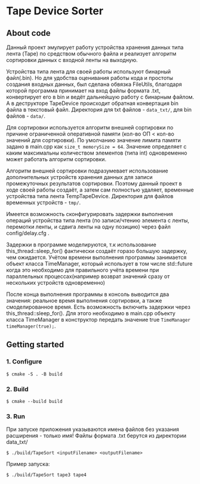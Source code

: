 # Tape Device Sorter

## About code

Данный проект эмулирует работу устройства хранения данных типа лента (Tape) по средством обычного файла и реализует алгоритм сортировки данных с входной ленты на выходную.

Устройства типа лента для своей работы используют бинарный файл(.bin). Но для удобства оценивания работы кода и простоты создания входных данных, был сделана обвязка FileUtils, благодаря которой программа принимает на вход файлы формата .txt, конвертирует его в bin и ведёт дальнейшую работу с бинарным файлом. А в деструкторе TapeDevice происходит обратная конвертация bin файла в текстовый файл. Директория для txt файлов - ```data_txt/```, для bin файлов - ```data/```.

Для сортировки используется алгоритм внешней сортировки по причине ограниченной оперативной памяти (кол-во ОП < кол-во значений для сортировки). По умолчанию значение лимита памяти задано в main.cpp как ```size_t memorySize = 64```. Значение определяет с каким максимальны количеством элементов (типа int) одновременно может работать алгоритм сортировки.

Алгоритм внешней сортировки подразумевает использование дополнительных устройств хранения данных для записи промежуточных результатов сортировки. Поэтому данный проект в ходе своей работы создаёт, а затем сам полностью удаляет, временные устройства типа лента TempTapeDevice. Директория для файлов временных устройств - ```tmp/```. 

Имеется возможность сконфигурировать задержки выполнения операций устройства типа лента (по записи/чтению элемента с ленты, перемотки ленты, и сдвига ленты на одну позицию) через файл config/delay.cfg .

Задержки в программе моделируются, т.к использование this_thread::sleep_for() фактически создаёт горазо большую задержку, чем ожидается. Учётом времени выполнения программы занимается объект класса TimeManager, который использует в том числе std::future когда это необходимо для правильного учёта времени при параллельных процессах(например возврат значений сразу от нескольких устройств одновременно)

После конца выполнения программы в консоль выводится два значения: реальное время выполнения сортировки, а также смоделированное время. Есть возможность включить задержки через this_thread::sleep_for(). Для этого необходимо в main.cpp объекту класса TimeManager в конструктор передать значение true ```TimeManager timeManager(true);```.

## Getting started
### 1. Configure
```
$ cmake -S . -B build
```

### 2. Build 
```
$ cmake --build build
```

### 3. Run
При запуске приложения указываются имена файлов без указания расширения - только имя! Файлы формата .txt берутся из директории data_txt/
```
$ ./build/TapeSort <inputFilename> <outputFilename>
```

Пример запуска:
```
$ ./build/TapeSort tape3 tape4
```